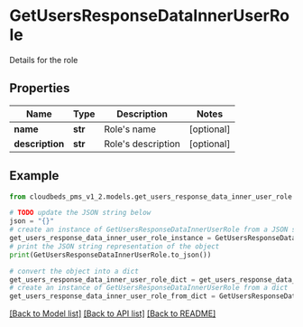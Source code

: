 # GetUsersResponseDataInnerUserRole

Details for the role

## Properties

Name | Type | Description | Notes
------------ | ------------- | ------------- | -------------
**name** | **str** | Role&#39;s name | [optional] 
**description** | **str** | Role&#39;s description | [optional] 

## Example

```python
from cloudbeds_pms_v1_2.models.get_users_response_data_inner_user_role import GetUsersResponseDataInnerUserRole

# TODO update the JSON string below
json = "{}"
# create an instance of GetUsersResponseDataInnerUserRole from a JSON string
get_users_response_data_inner_user_role_instance = GetUsersResponseDataInnerUserRole.from_json(json)
# print the JSON string representation of the object
print(GetUsersResponseDataInnerUserRole.to_json())

# convert the object into a dict
get_users_response_data_inner_user_role_dict = get_users_response_data_inner_user_role_instance.to_dict()
# create an instance of GetUsersResponseDataInnerUserRole from a dict
get_users_response_data_inner_user_role_from_dict = GetUsersResponseDataInnerUserRole.from_dict(get_users_response_data_inner_user_role_dict)
```
[[Back to Model list]](../README.md#documentation-for-models) [[Back to API list]](../README.md#documentation-for-api-endpoints) [[Back to README]](../README.md)


